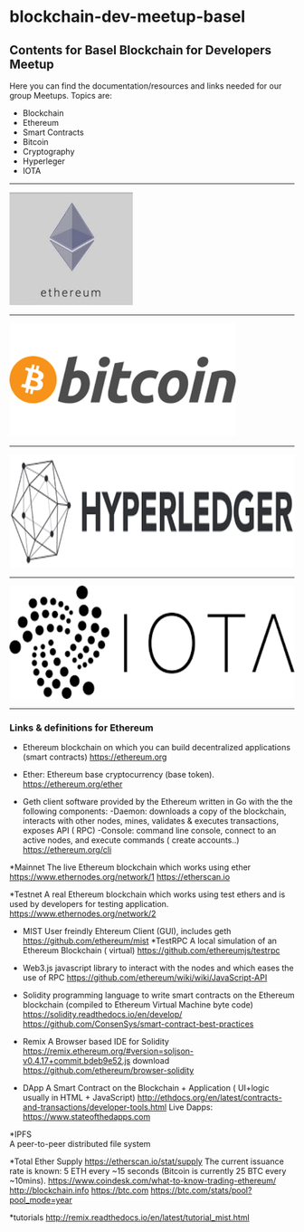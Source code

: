 # blockchain-dev-meetup-basel
## Contents for Basel Blockchain for Developers Meetup

Here you can find the documentation/resources and links needed for our group Meetups.
Topics are:
* Blockchain
* Ethereum
* Smart Contracts
* Bitcoin
* Cryptography
* Hyperleger
* IOTA

----
<img src="images/ethereum.png" style="height:200px">

----

<img src="images/bitcoin.png" style="height:200px">

----
<img src="images/hyperledger.png" style="height:200px">

----
<img src="images/iota.png" style="height:200px">

----

### Links & definitions for Ethereum
* Ethereum 
blockchain on which you can build decentralized applications (smart contracts)
https://ethereum.org

* Ether:
Ethereum base cryptocurrency (base token).
https://ethereum.org/ether

* Geth
client software provided by the Ethereum written in Go with the the following components:
-Daemon: downloads a copy of the blockchain, interacts with other nodes, mines,  validates & executes transactions,
 exposes API ( RPC) 
-Console: command line console, connect to an active nodes, and execute commands ( create accounts..)
https://ethereum.org/cli

*Mainnet 
The live Ethereum blockchain which works using ether
https://www.ethernodes.org/network/1
https://etherscan.io

*Testnet
A real Ethereum blockchain which works using test ethers and is used by developers for testing application. 
https://www.ethernodes.org/network/2

* MIST
User freindly Ehtereum Client (GUI), includes geth
https://github.com/ethereum/mist
*TestRPC 
A local simulation of an Ethereum Blockchain ( virtual)
https://github.com/ethereumjs/testrpc

* Web3.js
javascript library to interact with the nodes and which eases the use of RPC 
https://github.com/ethereum/wiki/wiki/JavaScript-API

* Solidity
programming language to write smart contracts on the Ethereum blockchain (compiled to Ethereum Virtual Machine byte code)
https://solidity.readthedocs.io/en/develop/
https://github.com/ConsenSys/smart-contract-best-practices

* Remix
 A Browser based IDE for Solidity
 https://remix.ethereum.org/#version=soljson-v0.4.17+commit.bdeb9e52.js
 download https://github.com/ethereum/browser-solidity
 
* DApp
 A Smart Contract on the Blockchain + Application ( UI+logic usually in HTML + JavaScript)
 http://ethdocs.org/en/latest/contracts-and-transactions/developer-tools.html
 Live Dapps:
 https://www.stateofthedapps.com
 
 *IPFS  
 A peer-to-peer distributed file system 
 
 *Total Ether Supply
 https://etherscan.io/stat/supply
 The current issuance rate is known: 5 ETH every ~15 seconds (Bitcoin is currently 25 BTC every ~10mins).
 https://www.coindesk.com/what-to-know-trading-ethereum/
 http://blockchain.info
 https://btc.com
 https://btc.com/stats/pool?pool_mode=year
 
 *tutorials
 http://remix.readthedocs.io/en/latest/tutorial_mist.html
 